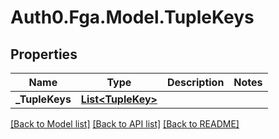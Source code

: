 # Auth0.Fga.Model.TupleKeys

## Properties

Name | Type | Description | Notes
------------ | ------------- | ------------- | -------------
**_TupleKeys** | [**List&lt;TupleKey&gt;**](TupleKey.md) |  | 

[[Back to Model list]](../README.md#models) [[Back to API list]](../README.md#api-endpoints) [[Back to README]](../README.md)

